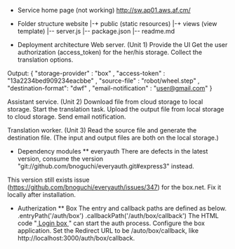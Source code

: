 
* Service home page (not working)
http://sw.ap01.aws.af.cm/

* Folder structure
website
 |-+ public (static resources)
 |-+ views (view template)
 |-- server.js
 |-- package.json
 |-- readme.md
 
* Deployment architecture
Web server. (Unit 1)
 Provide the UI
 Get the user authorization (access_token) for the her/his storage.
 Collect the translation options.
 
 Output:
 {
 	"storage-provider" : "box"
 	, "access-token" : "13a2234bed909234eacbbe"
 	, "source-file" : "robot/wheel.step"
 	, "destination-format": "dwf"
 	, "email-notification" : "user@gmail.com" 
 }
 
Assistant service. (Unit 2)
 Download file from cloud storage to local storage.
 Start the translation task.
 Upload the output file from local storage to cloud storage.
 Send email notification.

Translation worker. (Unit 3) 
 Read the source file and generate the destination file. (The input and output files are both on the local storage.)
 
 
* Dependency modules
** everyauth
There are defects in the latest version, consume the version "git://github.com/bnoguchi/everyauth.git#express3" instead.

This version still exists issue (https://github.com/bnoguchi/everyauth/issues/347) for the box.net. Fix it locally after installation.


* Autherization
** Box
The entry and callback paths are defined as below.
  .entryPath('/auth/box')
  .callbackPath('/auth/box/callback')
The HTML code "<a href='/auth/box'> Login box </a>" can start the auth process. 
Configure the box application. Set the Redirect URL to be /auto/box/callback, like http://localhost:3000/auth/box/callback.

